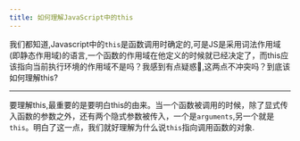 ```yaml
---
title: 如何理解JavaScript中的this
---
```


我们都知道,Javascript中的`this`是函数调用时确定的,可是JS是采用词法作用域(即静态作用域)的语言,一个函数的作用域在他定义的时候就已经决定了，而this应该指向当前执行环境的作用域不是吗？我感到有点疑惑🤔,这两点不冲突吗？到底该如何理解this?

---

要理解this,最重要的是要明白this的由来。当一个函数被调用的时候，除了显式传入函数的参数之外，还有两个隐式参数被传入，一个是`arguments`,另一个就是`this`。明白了这一点，我们就好理解为什么说`this`指向调用函数的对象.